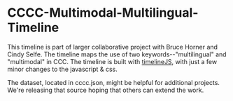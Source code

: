 CCCC-Multimodal-Multilingual-Timeline
=====================================

This timeline is part of larger collaborative project with Bruce Horner and Cindy Selfe. The timeline maps the use of two keywords--"multilingual" and "multimodal" in CCC. The timeline is built with [timelineJS](http://timeline.knightlab.com/), with just a few minor changes to the javascript & css.

The dataset, located in cccc.json, might be helpful for additional projects. We're releasing that source hoping that others can extend the work.
